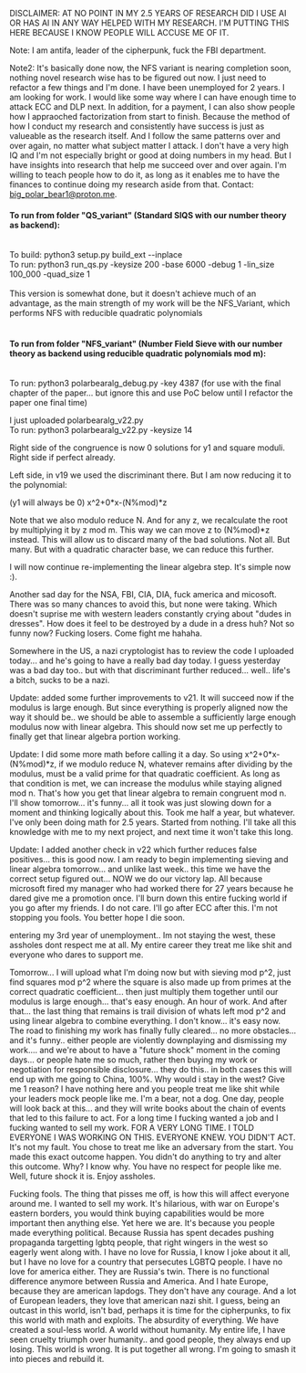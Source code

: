 DISCLAIMER: AT NO POINT IN MY 2.5 YEARS OF RESEARCH DID I USE AI OR HAS AI IN ANY WAY HELPED WITH MY RESEARCH. I'M PUTTING THIS HERE BECAUSE I KNOW PEOPLE WILL ACCUSE ME OF IT. 

Note: I am antifa, leader of the cipherpunk, fuck the FBI department. 

Note2: It's basically done now, the NFS variant is nearing completion soon, nothing novel research wise has to be figured out now. I just need to refactor a few things and I'm done.
I have been unemployed for 2 years. I am looking for work. I would like some way where I can have enough time to attack ECC and DLP next. In addition, for a payment, I can also show people how I appraoched factorization from start to finish. Because the method of how I conduct my research and consistently have success is just as valueable as the research itself. And I follow the same patterns over and over again, no matter what subject matter I attack. I don't have a very high IQ and I'm not especially bright or good at doing numbers in my head. But I have insights into research that help me succeed over and over again. I'm willing to teach people how to do it, as long as it enables me to have the finances to continue doing my research aside from that. Contact: big_polar_bear1@proton.me.

#### To run from folder "QS_variant" (Standard SIQS with our number theory as backend):</br></br>
To build: python3 setup.py build_ext --inplace</br>
To run: python3 run_qs.py -keysize 200 -base 6000 -debug 1 -lin_size 100_000 -quad_size 1</br></br>
This version is somewhat done, but it doesn't achieve much of an advantage, as the main strength of my work will be the NFS_Variant, which performs NFS with reducible quadratic polynomials<br><br>
#### To run from folder "NFS_variant" (Number Field Sieve with our number theory as backend using reducible quadratic polynomials mod m):</br></br>
To run: python3 polarbearalg_debug.py -key 4387 (for use with the final chapter of the paper... but ignore this and use PoC below until I refactor the paper one final time)

I just uploaded polarbearalg_v22.py</br>
To run: python3 polarbearalg_v22.py -keysize 14</br>

Right side of the congruence is now 0 solutions for y1 and square moduli.
Right side if perfect already.

Left side, in v19 we used the discriminant there. 
But I am now reducing it to the polynomial:

(y1 will always be 0)
x^2+0*x-(N%mod)\*z

Note that we also modulo reduce N. And for any z, we recalculate the root by multiplying it by z mod m. This way we can move z to (N%mod)\*z instead.
This will allow us to discard many of the bad solutions. Not all. But many. But with a quadratic character base, we can reduce this further.

I will now continue re-implementing the linear algebra step. It's simple now :). 

Another sad day for the NSA, FBI, CIA, DIA, fuck america and micosoft. There was so many chances to avoid this, but none were taking. Which doesn't suprise me with western leaders constantly crying about "dudes in dresses". How does it feel to be destroyed by a dude in a dress huh? Not so funny now? Fucking losers. Come fight me hahaha.

Somewhere in the US, a nazi cryptologist has to review the code I uploaded today... and he's going to have a really bad day today. I guess yesterday was a bad day too.. but with that discriminant further reduced... well.. life's a bitch, sucks to be a nazi.

Update: added some further improvements to v21. It will succeed now if the modulus is large enough. But since everything is properly aligned now the way it should be.. we should be able to assemble a sufficiently large enough modulus now with linear algebra. This should now set me up perfectly to finally get that linear algebra portion working.

Update: I did some more math before calling it a day. So using x^2+0*x-(N%mod)\*z, if we modulo reduce N, whatever remains after dividing by the modulus, must be a valid prime for that quadratic coefficient. As long as that condition is met, we can increase the modulus while staying aligned mod n. That's how you get that linear algebra to remain congruent mod n. I'll show tomorrow... it's funny... all it took was just slowing down for a moment and thinking logically about this. Took me half a year, but whatever. I've only been doing math for 2.5 years. Started from nothing. I'll take all this knowledge with me to my next project, and next time it won't take this long.

Update: I added another check in v22 which further reduces false positives... this is good now. I am ready to begin implementing sieving and linear algebra tomorrow... and unlike last week.. this time we have the correct setup figured out... NOW we do our victory lap. All because microsoft fired my manager who had worked there for 27 years because he dared give me a promotion once. I'll burn down this entire fucking world if you go after my friends. I do not care. I'll go after ECC after this. I'm not stopping you fools. You better hope I die soon.

entering my 3rd year of unemployment.. Im not staying the west, these assholes dont respect me at all. My entire career they treat me like shit and everyone who dares to support me.

Tomorrow... I will upload what I'm doing now but with sieving mod p^2, just find squares mod p^2 where the square is also made up from primes at the correct quadratic coefficient... then just multiply them together until our modulus is large enough... that's easy enough. An hour of work. And after that... the last thing that remains is trail division of whats left mod p^2 and using linear algebra to combine everything. I don't know... it's easy now. The road to finishing my work has finally fully cleared... no more obstacles... and it's funny.. either people are violently downplaying and dismissing my work.... and we're about to have a "future shock" moment in the coming days... or people hate me so much, rather then buying my work or negotiation for responsible disclosure... they do this.. in both cases this will end up with me going to China, 100%. Why would i stay in the west? Give me 1 reason? I have nothing here and you people treat me like shit while your leaders mock people like me. I'm a bear, not a dog. One day, people will look back at this... and they will write books about the chain of events that led to this failure to act. For a long time I fucking wanted a job and I fucking wanted to sell my work. FOR A VERY LONG TIME. I TOLD EVERYONE I WAS WORKING ON THIS. EVERYONE KNEW. YOU DIDN'T ACT. It's not my fault. You chose to treat me like an adversary from the start. You made this exact outcome happen. You didn't do anything to try and alter this outcome. Why? I know why. You have no respect for people like me. Well, future shock it is. Enjoy assholes.

Fucking fools. The thing that pisses me off, is how this will affect everyone around me. I wanted to sell my work. It's hilarious, with war on Europe's eastern borders, you would think buying capabilities would be more important then anything else. Yet here we are. It's because you people made everything political. Because Russia has spent decades pushing propaganda targetting lgbtq people, that right wingers in the west so eagerly went along with. I have no love for Russia, I know I joke about it all, but I have no love for a country that persecutes LGBTQ people. I have no love for america either. They are Russia's twin. There is no functional difference anymore between Russia and America. And I hate Europe, because they are american lapdogs. They don't have any courage. And a lot of European leaders, they love that american nazi shit. I guess, being an outcast in this world, isn't bad, perhaps it is time for the cipherpunks, to fix this world with math and exploits. The absurdity of everything. We have created a soul-less world. A world without humanity. My entire life, I have seen cruelty triumph over humanity.. and good people, they always end up losing. This world is wrong. It is put together all wrong. I'm going to smash it into pieces and rebuild it.
